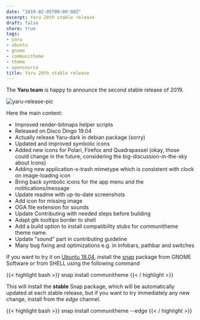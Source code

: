 ```yaml
---
date: "2019-02-05T00:00:00Z"
excerpt: Yaru 28th stable release
draft: false
share: true
tags:
- yaru
- ubuntu
- gnome
- communitheme
- theme
- opensource
title: Yaru 28th stable release
---
```


The **Yaru team** is happy to announce the second stable release of 2019.

![yaru-release-pic](/images/ubuntu-yaru.png)

Here the main content:

- Improved render-bitmaps helper scripts
- Released on Disco Dingo 19.04
- Actually release Yaru-dark in debian package (sorry)
- Updated and improved symbolic icons 
- Added new icons for Polari, Firefox and Quadrapassel (okay, those could change in the future, considering the big-discussion-in-the-sky about Icons)
- Adding new application-x-trash mimetype which is consistent with clock on image-loading icon
- Bring back symbolic icons for the app menu and the notitications/message
- Update readme with up-to-date screenshots
- Add icon for missing image
- OGA file extension for sounds
- Update Contributing with needed steps before building
- Adapt gtk tooltips border to shell
- Add a build option to install compatibility stubs for communitheme theme name.
- Update "sound" part in contributing guideline
- Many bug fixing and optimizations e.g. in Infobars, pathbar and switches


If you want to try it on [Ubuntu 18.04](https://www.ubuntu.com/download/desktop), install the [snap](https://snapcraft.io/communitheme) package from GNOME Software or from SHELL using the following command

{{< highlight bash >}}
snap install communitheme
{{< / highlight >}}

This will install the **stable** Snap package, which will be automatically updated at each stable release, but if you want to try immediately any new change, install from the *edge* channel.

{{< highlight bash >}}
snap install communitheme --edge
{{< / highlight >}}
